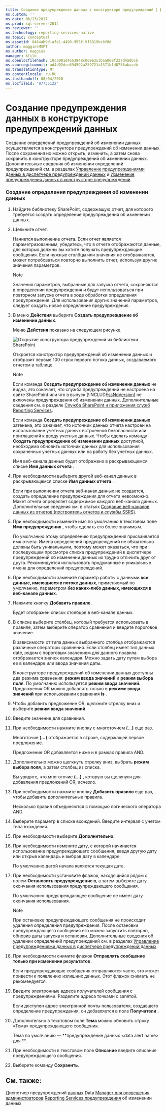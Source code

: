 ```yaml
---
title: Создание предупреждения данных в конструкторе предупреждений | Документы Майкрософт
ms.custom: ''
ms.date: 06/13/2017
ms.prod: sql-server-2014
ms.reviewer: ''
ms.technology: reporting-services-native
ms.topic: conceptual
ms.assetid: 8464ab9d-afe1-4490-955f-9f3319bcbf8d
author: maggiesMSFT
ms.author: maggies
manager: kfile
ms.openlocfilehash: 19c3001d4663848c009a353baa068f237d4a0b5b
ms.sourcegitcommit: ad4d92dce894592a259721a1571b1d8736abacdb
ms.translationtype: MT
ms.contentlocale: ru-RU
ms.lasthandoff: 08/04/2020
ms.locfileid: "87735122"
---
```

# <a name="create-a-data-alert-in-data-alert-designer"></a>Создание предупреждения данных в конструкторе предупреждений данных
  Создание определений предупреждений об изменении данных осуществляется в конструкторе предупреждений об изменении данных. После сохранения их можно открыть, изменить, а затем снова сохранить в конструкторе предупреждений об изменении данных. Дополнительные сведения об изменении определений предупреждений см. в разделах [Управление предупреждениями данных в диспетчере предупреждений данных](manage-my-data-alerts-in-data-alert-manager.md) и [Изменение предупреждения данных в конструкторе предупреждений](edit-a-data-alert-in-alert-designer.md).

### <a name="to-create-a-data-alert-definition"></a>Создание определения предупреждения об изменении данных

1.  Найдите библиотеку SharePoint, содержащую отчет, для которого требуется создать определение предупреждения об изменении данных.

2.  Щелкните отчет.

     Начнется выполнение отчета. Если отчет является параметризованным, убедитесь, что в отчете отображаются данные, для которых должны вы хотите получать предупреждающие сообщения. Если нужные столбцы или значения не отображаются, может потребоваться повторно выполнить отчет, используя другие значения параметров.

    > [!NOTE]
    >  Значения параметров, выбранные для запуска отчета, сохраняются в определении предупреждения и будут использоваться при повторном запуске отчета в ходе обработки определения предупреждения. Для использования других значений параметров, следует создать новое определение предупреждения.

3.  В меню **Действия** выберите **Создать предупреждение об изменении данных**.

     Меню **Действия** показано на следующем рисунке.

     ![Открытие конструктора предупреждений из библиотеки SharePoint](media/rs-openalertdesigneriw.gif "Открытие конструктора предупреждений из библиотеки SharePoint")

     Откроется конструктор предупреждений об изменении данных и отобразит первые 100 строк первого потока данных, создаваемого отчетом в таблице.

    > [!NOTE]
    >  Если команда **Создать предупреждение об изменении данных** не видна, это означает, что служба предупреждений не настроена на сайте SharePoint или что в выпуск [!INCLUDE[ssNoVersion](../includes/ssnoversion-md.md)] не включены предупреждения об изменении данных. Дополнительные сведения см. в разделе [Служба SharePoint и приложения служб Reporting Services](../../2014/reporting-services/reporting-services-sharepoint-service-and-service-applications.md).
    > 
    >  Если команда **Создать предупреждение об изменении данных** затенена, это означает, что источник данных отчета настроен на использование учетных данных встроенной безопасности или приглашений к вводу учетных данных. Чтобы сделать команду **Создать предупреждение об изменении данных** доступной, необходимо обновить источник данных для использования сохраненных учетных данных или на работу без учетных данных.

     Имя веб-канала данных будет отображено в раскрывающемся списке **Имя данных отчета** .

4.  При необходимости выберите другой веб-канал данных в раскрывающемся списке **Имя данных отчета** .

     Если при выполнении отчета веб-канал данных не создается, создать определение предупреждения для отчета невозможно. Макет отчета определяет содержимое каждого веб-канала данных. Дополнительные сведения см. в статьях [Создание веб-каналов данных из отчетов &#40;построитель отчетов и службы SSRS&#41;](report-builder/generating-data-feeds-from-reports-report-builder-and-ssrs.md).

5.  При необходимости измените имя по умолчанию в текстовом поле **Имя предупреждения** , чтобы сделать его более значимым.

     По умолчанию этому определению предупреждения присваивается имя отчета. Имена определений предупреждений не обязательно должны быть уникальными, поэтому может оказаться, что при последующем просмотре списка предупреждений в диспетчере предупреждений об изменении данных их трудно отличить друг от друга. Рекомендуется использовать продуманные и уникальные имена для определений предупреждений.

6.  При необходимости замените параметр работы с данными **все данные, имеющиеся в потоке данных**, применяемый по умолчанию, параметром **без каких-либо данных, имеющихся в веб-канале данных**.

7.  Нажмите кнопку **Добавить правило**.

     Будет отображен список столбцов в веб-канале данных.

8.  В списке выберите столбец, который требуется использовать в правиле, затем выберите оператор сравнения и введите пороговое значение.

     В зависимости от типа данных выбранного столбца отображаются различные операторы сравнения. Если столбец имеет тип данных date, рядом с пороговым значением для данного правила отображается значок календаря. Можно задать дату путем выбора ее в календаре или ввода значения даты.

     В конструкторе предупреждений об изменении данных доступны два режима сравнения: **режим ввода значений** и **режим выбора поля**. По умолчанию используется **режим ввода значений**. Предложения OR можно добавлять только в **режиме ввода значений** при использовании сравнения **is** .

9. Чтобы добавить предложение OR, щелкните стрелку вниз и выберите **режим ввода значений**.

10. Введите значение для сравнения.

11. При необходимости нажмите кнопку с многоточием **(...)** еще раз.

     Многоточие **(...)** отображается в строке, содержащей первое предложение.

     Предложение OR добавляется ниже и в рамках правила AND.

12. Дополнительно можно щелкнуть стрелку вниз, выбрать **режим выбора поля**, а затем столбец из списка.

     Вы увидите, что многоточие **(...)** , которую вы щелкнули для добавления предложений OR, исчезло.

13. При необходимости нажмите кнопку **Добавить правило** еще раз, чтобы добавить дополнительные правила.

     Несколько правил объединяются с помощью логического оператора AND.

14. Выберите параметр в списке вхождений. Введите интервал с учетом типа вхождения.

15. При необходимости выберите **Дополнительно**.

16. При необходимости измените дату, с которой начинается использование предупреждающего сообщения, введя другую дату или открыв календарь и выбрав дату в календаре.

     По умолчанию датой начала является текущая дата.

17. При необходимости установите флажок, находящийся рядом с полем **Остановить предупреждение в**, а затем выберите дату окончания использования предупреждающего сообщения.

     По умолчанию предупреждающее сообщение не имеет дату окончания использования.

    > [!NOTE]
    >  При остановке предупреждающего сообщения не происходит удаления определения предупреждения. После остановки предупреждающего сообщения его можно запустить повторно, обновив даты запуска и остановки. Дополнительные сведения об удалении определений предупреждений см. в разделах [Управление предупреждениями данных в диспетчере предупреждений данных](manage-my-data-alerts-in-data-alert-manager.md).

18. При необходимости снимите флажок **Отправлять сообщение только при изменении результатов** .

     Если предупреждающие сообщения отправляются часто, это может привести к появлению излишних данных. Этот флажок снимать не рекомендуется.

19. Введите электронные адреса получателей сообщения с предупреждениями. Разделите адреса точками с запятой.

     Если доступен адрес электронной почты пользователя, создавшего определение предупреждения, он добавляется в поле **Получатели** .

20. Дополнительно в текстовом поле **Тема** можно обновить строку «Тема» предупреждающего сообщения.

     Тема по умолчанию — **предупреждение данных \<data alert name> для **.

21. При необходимости в текстовом поле **Описание** введите описание предупреждающего сообщения.

22. Выберите команду **Сохранить**.

## <a name="see-also"></a>См. также:
 Диспетчер предупреждений [данных](../../2014/reporting-services/data-alert-designer.md) Data [Manager для оповещения администраторов](../../2014/reporting-services/data-alert-manager-for-alerting-administrators.md) [Reporting Services предупреждения](../ssms/agent/alerts.md) об изменении данных


